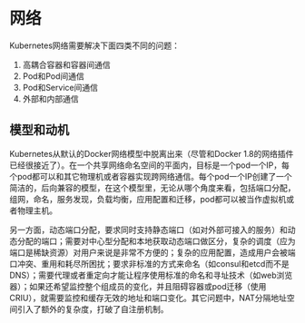 # 网络

Kubernetes网络需要解决下面四类不同的问题：

1. 高耦合容器和容器间通信
2. Pod和Pod间通信
3. Pod和Service间通信
4. 外部和内部通信


## 模型和动机
Kubernetes从默认的Docker网络模型中脱离出来（尽管和Docker 1.8的网络插件已经很接近了）。在一个共享网络命名空间的平面内，目标是一个pod一个IP，每个pod都可以和其它物理机或者容器实现跨网络通信。每个pod一个IP创建了一个简洁的，后向兼容的模型，在这个模型里，无论从哪个角度来看，包括端口分配，组网，命名，服务发现，负载均衡，应用配置和迁移，pod都可以被当作虚拟机或者物理主机。


另一方面，动态端口分配，要求同时支持静态端口（如对外部可接入的服务）和动态分配的端口；需要对中心型分配和本地获取动态端口做区分，复杂的调度（应为端口是稀缺资源）对用户来说是非常不方便的；复杂的应用配置，造成用户会被端口冲突、重用和耗尽所困扰；要求非标准的方式来命名（如consul和etcd而不是DNS）；需要代理或者重定向才能让程序使用标准的命名和寻址技术（如web浏览器）；如果还希望监控整个组成员的变化，并且阻碍容器或pod迁移（使用CRIU），就需要监控和缓存无效的地址和端口变化。其它问题中，NAT分隔地址空间引入了额外的复杂度，打破了自注册机制。




















































